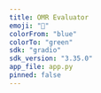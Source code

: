 ```yaml
---
title: OMR Evaluator
emoji: "📝"
colorFrom: "blue"
colorTo: "green"
sdk: "gradio"
sdk_version: "3.35.0"
app_file: app.py
pinned: false
---
```

